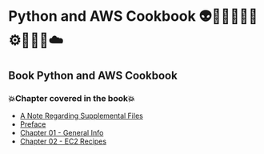 # Python and AWS Cookbook 👽🤖👩🏻‍💻🤯⚙️🐍🧠🎲☁️
## Book Python and AWS Cookbook
### 💥Chapter covered in the book💥
- [A Note Regarding Supplemental Files](https://github.com/romulovieira777/Python_and_AWS_Cookbook/tree/main/A_Note_Regarding_Supplemental_Files)
- [Preface](https://github.com/romulovieira777/Python_and_AWS_Cookbook/tree/main/Preface)
- [Chapter 01 - General Info](https://github.com/romulovieira777/Python_and_AWS_Cookbook/tree/main/Chapter_01_General_Info)
- [Chapter 02 - EC2 Recipes]()
